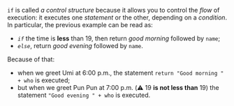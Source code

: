 `if` is  called _a control structure_ because it allows you to control the _flow_ of execution: it executes one _statement_ or the other, depending on a _condition_. In particular, the previous example can be read as:

* _`if`_ the time is **less** than 19, then return _good morning_ followed by `name`;
* _`else`_, return _good evening_ followed  by `name`.

Because of that:

* when we greet Umi at 6:00 p.m., the statement `return "Good morning " + who` is executed;
* but when we greet Pun Pun at 7:00 p.m. (:warning: 19 **is not less than** 19) the statement `"Good evening " + who` is executed.
